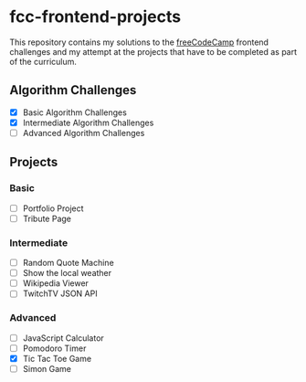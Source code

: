 # fcc-frontend-projects

This repository contains my solutions to the [freeCodeCamp](https://www.freecodecamp.org) frontend challenges and my attempt at the projects that have to be completed as part of the curriculum.

## Algorithm Challenges
- [x] Basic Algorithm Challenges
- [x] Intermediate Algorithm Challenges
- [ ] Advanced Algorithm Challenges

## Projects
### Basic
- [ ] Portfolio Project
- [ ] Tribute Page

### Intermediate
- [ ] Random Quote Machine
- [ ] Show the local weather
- [ ] Wikipedia Viewer
- [ ] TwitchTV JSON API

### Advanced
- [ ] JavaScript Calculator
- [ ] Pomodoro Timer
- [x] Tic Tac Toe Game
- [ ] Simon Game
